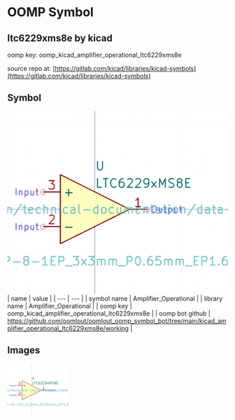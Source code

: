 # OOMP Symbol  
## ltc6229xms8e  by kicad  
  
oomp key: oomp_kicad_amplifier_operational_ltc6229xms8e  
  
source repo at: [https://gitlab.com/kicad/libraries/kicad-symbols](https://gitlab.com/kicad/libraries/kicad-symbols)  
## Symbol  
  
[![working.png](working_600.png)](working.png)  
| name | value | 
| --- | --- | 
| symbol name | Amplifier_Operational | 
| library name | Amplifier_Operational | 
| oomp key | oomp_kicad_amplifier_operational_ltc6229xms8e | 
| oomp bot github | https://github.com/oomlout/oomlout_oomp_symbol_bot/tree/main/kicad_amplifier_operational_ltc6229xms8e/working | 
## Images  
  
[![working.png](working_140.png)](working.png)  
